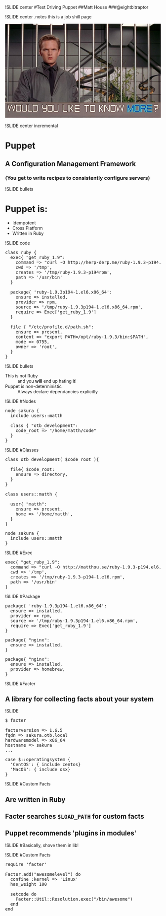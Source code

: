 !SLIDE center
#Test Driving Puppet
##Matt House
###@eightbitraptor

!SLIDE center
.notes this is a job shill page

![troopers](troopers.jpg)

!SLIDE center incremental
# Puppet
## A Configuration Management Framework
### (You get to write recipes to consistently configure servers)

!SLIDE bullets
# Puppet is:
* Idempotent
* Cross Platform
* Written in Ruby

!SLIDE code
<pre class="sh_ruby">
class ruby {
  exec{ "get_ruby_1.9":
    command => "curl -O http://herp-derp.me/ruby-1.9.3-p194.rpm",
    cwd => '/tmp',
    creates => '/tmp/ruby-1.9.3-p194rpm',
    path => '/usr/bin'
  }

  package{ 'ruby-1.9.3p194-1.el6.x86_64':
    ensure => installed,
    provider => rpm,
    source => '/tmp/ruby-1.9.3p194-1.el6.x86_64.rpm',
    require => Exec['get_ruby_1.9']
  }

  file { "/etc/profile.d/path.sh":
    ensure => present,
    content => "export PATH=/opt/ruby-1.9.3/bin:$PATH",
    mode => 0755,
    owner => 'root',
  }
}
</pre>

!SLIDE bullets
<dl>
  <dt>This is not Ruby</dt>
  <dd>and you <strong>will</strong> end up hating it!</dd>
  <dt>Puppet is non-deterministic</dt>
  <dd>Always declare dependancies explicitly</dd>
</dl>

!SLIDE
#Nodes
<pre class="sh_ruby">
node sakura {
  include users::matth

  class { "otb_development":
    code_root => "/home/matth/code"
  }
}
</pre>

!SLIDE
#Classes
<pre class="sh_ruby">
class otb_development( $code_root ){

  file{ $code_root:
    ensure => directory,
  }
}

class users::matth {

  user{ "matth":
    ensure => present,
    home => '/home/matth',
  }
}
</pre>

<pre class="sh_ruby">
node sakura {
  include users::matth
}
</pre>

!SLIDE
#Exec
<pre class="sh_ruby">
exec{ "get_ruby_1.9":
  command => "curl -O http://matthou.se/ruby-1.9.3-p194.el6.rpm",
  cwd => '/tmp',
  creates => '/tmp/ruby-1.9.3-p194-1.el6.rpm',
  path => '/usr/bin'
}
</pre>

!SLIDE
#Package
<pre class="sh_ruby">
package{ 'ruby-1.9.3p194-1.el6.x86_64':
  ensure => installed,
  provider => rpm,
  source => '/tmp/ruby-1.9.3p194-1.el6.x86_64.rpm',
  require => Exec['get_ruby_1.9']
}
</pre>

<pre class="sh_ruby">
package{ "nginx":
  ensure => installed,
}
</pre>
<pre class="sh_ruby">
package{ "nginx":
  ensure => installed,
  provider => homebrew,
}
</pre>

!SLIDE
#Facter
## A library for collecting facts about your system

!SLIDE
<pre class="sh_bash">
$ facter

facterversion => 1.6.5
fqdn => sakura.otb.local
hardwaremodel => x86_64
hostname => sakura
...
</pre>

<pre class="sh_ruby">
case $::operatingsystem {
  'CentOS': { include centos}
  'MacOS': { include osx}
}
</pre>

!SLIDE
#Custom Facts
## Are written in Ruby
## Facter searches `$LOAD_PATH` for custom facts
## Puppet recommends 'plugins in modules'

!SLIDE
#Basically, shove them in lib!

!SLIDE
#Custom Facts
<pre class="sh_ruby">
require 'facter'

Facter.add("awesomelevel") do
  confine :kernel => 'Linux'
  has_weight 100

  setcode do
    Facter::Util::Resolution.exec("/bin/awesome")
  end
end
</pre>

